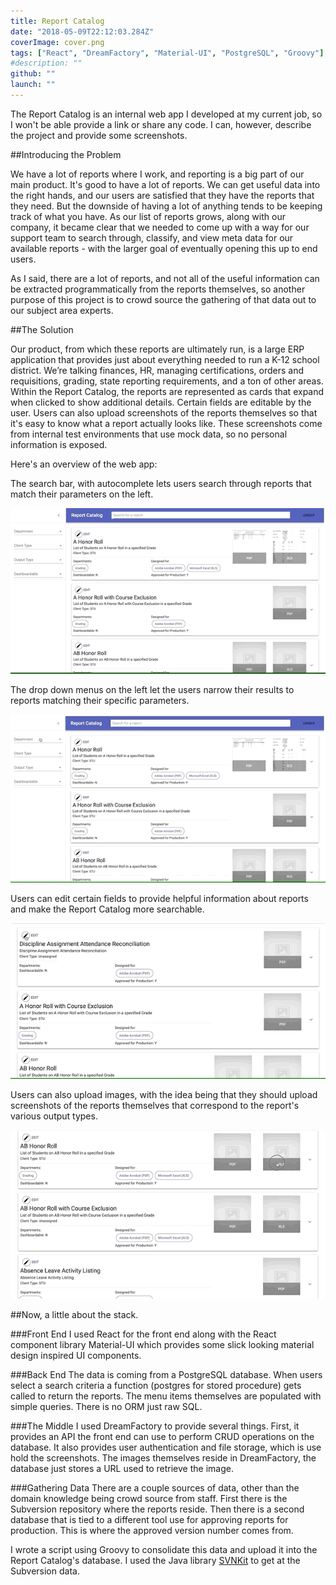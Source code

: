 ```yaml
---
title: Report Catalog
date: "2018-05-09T22:12:03.284Z"
coverImage: cover.png
tags: ["React", "DreamFactory", "Material-UI", "PostgreSQL", "Groovy"]
#description: ""
github: ""
launch: ""
---
```


The Report Catalog is an internal web app I developed at my current job, so I won't be able provide a link or share any code. I can, however, describe the project and provide some screenshots.

##Introducing the Problem

We have a lot of reports where I work, and reporting is a big part of our main product. It's good to have a lot of reports. We can get useful data into the right hands, and our users are satisfied that they have the reports that they need. But the downside of having a lot of anything tends to be keeping track of what you have. As our list of reports grows, along with our company, it became clear that we needed to come up with a way for our support team to search through, classify, and view meta data for our available reports - with the larger goal of eventually opening this up to end users.

As I said, there are a lot of reports, and not all of the useful information can be extracted programmatically from the reports themselves, so another purpose of this project is to crowd source the gathering of that data out to our subject area experts.

##The Solution

Our product, from which these reports are ultimately run, is a large ERP application that provides just about everything needed to run a K-12 school district. We’re talking finances, HR, managing certifications, orders and requisitions, grading, state reporting requirements, and a ton of other areas. Within the Report Catalog, the reports are represented as cards that expand when clicked to show additional details. Certain fields are editable by the user. Users can also upload screenshots of the reports themselves so that it's easy to know what a report actually looks like. These screenshots come from internal test environments that use mock data, so no personal information is exposed.

Here's an overview of the web app:

The search bar, with autocomplete lets users search through reports that match their parameters on the left.

<span class="gif-container">![search autocomplete](./autocomplete.gif)</span>

The drop down menus on the left let the users narrow their results to reports matching their specific parameters.

<span class="gif-container">![search criteria](./search-criteria.gif)</span>

Users can edit certain fields to provide helpful information about reports and make the Report Catalog more searchable.

<span class="gif-container">![edit](./edit.gif)</span>

Users can also upload images, with the idea being that they should upload screenshots of the reports themselves that correspond to the report's various output types.

<span class="gif-container">![upload photo](./upload-photo.gif)</span>

##Now, a little about the stack.

###Front End
I used React for the front end along with the React component library Material-UI which provides some slick looking material design inspired UI components.

###Back End
The data is coming from a PostgreSQL database. When users select a search criteria a function (postgres for stored procedure) gets called to return the reports. The menu items themselves are populated with simple queries. There is no ORM just raw SQL.

###The Middle
I used DreamFactory to provide several things. First, it provides an API the front end can use to perform CRUD operations on the database. It also provides user authentication and file storage, which is use hold the screenshots. The images themselves reside in DreamFactory, the database just stores a URL used to retrieve the image.

###Gathering Data
There are a couple sources of data, other than the domain knowledge being crowd source from staff. First there is the Subversion repository where the reports reside. Then there is a second database that is tied to a different tool use for approving reports for production. This is where the approved version number comes from.

I wrote a script using Groovy to consolidate this data and upload it into the Report Catalog's database. I used the Java library [SVNKit](https://svnkit.com/) to get at the Subversion data.
